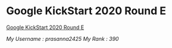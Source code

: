# Google KickStart 2020 Round E

[Google KickStart 2020 Round E](https://codingcompetitions.withgoogle.com/kickstart/round/000000000019ff47)

*My Username : prasanna2425*
*My Rank : 390*
